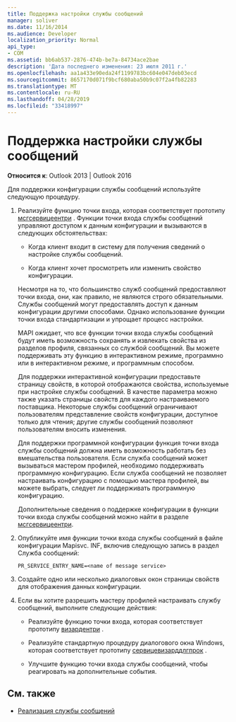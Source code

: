 ```yaml
---
title: Поддержка настройки службы сообщений
manager: soliver
ms.date: 11/16/2014
ms.audience: Developer
localization_priority: Normal
api_type:
- COM
ms.assetid: bb6ab537-2876-474b-be7a-84734ace2bae
description: 'Дата последнего изменения: 23 июля 2011 г.'
ms.openlocfilehash: aa1a433e90eda24f1199783bc604e047deb03ecd
ms.sourcegitcommit: 8657170d071f9bcf680aba50b9c07f2a4fb82283
ms.translationtype: MT
ms.contentlocale: ru-RU
ms.lasthandoff: 04/28/2019
ms.locfileid: "33418997"
---
```

# <a name="supporting-message-service-configuration"></a>Поддержка настройки службы сообщений
  
**Относится к**: Outlook 2013 | Outlook 2016 
  
Для поддержки конфигурации службы сообщений используйте следующую процедуру.
  
1. Реализуйте функцию точки входа, которая соответствует прототипу [мсгсервицеентри](msgserviceentry.md) . Функции точки входа службы сообщений управляют доступом к данным конфигурации и вызываются в следующих обстоятельствах: 
    
   - Когда клиент входит в систему для получения сведений о настройке службы сообщений.
    
   - Когда клиент хочет просмотреть или изменить свойство конфигурации. 
    
   Несмотря на то, что большинство служб сообщений предоставляют точки входа, они, как правило, не являются строго обязательными. Службы сообщений могут предоставлять доступ к данным конфигурации другими способами. Однако использование функции точки входа стандартизации и упрощает процесс настройки.
    
   MAPI ожидает, что все функции точки входа службы сообщений будут иметь возможность сохранять и извлекать свойства из разделов профиля, связанных со службой сообщений. Вы можете поддерживать эту функцию в интерактивном режиме, программно или в интерактивном режиме, и программным способом.
    
   Для поддержки интерактивной конфигурации предоставьте страницу свойств, в которой отображаются свойства, используемые при настройке службы сообщений. В качестве параметра можно также указать страницы свойств для каждого настраиваемого поставщика. Некоторые службы сообщений ограничивают пользователям представление свойств конфигурации, доступное только для чтения; другие службы сообщений позволяют пользователям вносить изменения.
    
   Для поддержки программной конфигурации функция точки входа службы сообщений должна иметь возможность работать без вмешательства пользователя. Если служба сообщений может вызываться мастером профилей, необходимо поддерживать программную конфигурацию. Если служба сообщений не позволяет настраивать конфигурацию с помощью мастера профилей, вы можете выбрать, следует ли поддерживать программную конфигурацию.
    
   Дополнительные сведения о поддержке конфигурации в функции точки входа службы сообщений можно найти в разделе [мсгсервицеентри](msgserviceentry.md).
    
2. Опубликуйте имя функции точки входа службы сообщений в файле конфигурации Mapisvc. INF, включив следующую запись в раздел Служба сообщений:
    
   `PR_SERVICE_ENTRY_NAME=<name of message service>`
    
3. Создайте одно или несколько диалоговых окон страницы свойств для отображения данных конфигурации.
    
4. Если вы хотите разрешить мастеру профилей настраивать службу сообщений, выполните следующие действия:
    
   - Реализуйте функцию точки входа, которая соответствует прототипу [визардентри](wizardentry.md) . 
    
   - Реализуйте стандартную процедуру диалогового окна Windows, которая соответствует прототипу [сервицевизарддлгпрок](servicewizarddlgproc.md) . 
    
   - Улучшите функцию точки входа службы сообщений, чтобы реагировать на дополнительные события.
    
## <a name="see-also"></a>См. также

- [Реализация службы сообщений](message-service-implementation.md)

